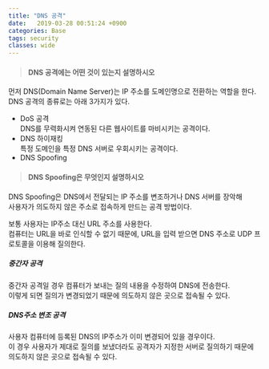 ```yaml
---
title: "DNS 공격"
date:   2019-03-28 00:51:24 +0900
categories: Base
tags: security
classes: wide
---
```

  
> #### DNS 공격에는 어떤 것이 있는지 설명하시오

먼저 DNS(Domain Name Server)는 IP 주소를 도메인명으로 전환하는 역할을 한다.  
DNS 공격의 종류로는 아래 3가지가 있다.  
   
- DoS 공격  
DNS를 무력화시켜 연동된 다른 웹사이트를 마비시키는 공격이다.  
- DNS 하이재킹  
특정 도메인을 특정 DNS 서버로 우회시키는 공격이다.  
- DNS Spoofing

> #### DNS Spoofing은 무엇인지 설명하시오

DNS Spoofing은 DNS에서 전달되는 IP 주소를 변조하거나 DNS 서버를 장악해  
사용자가 의도하지 않은 주소로 접속하게 만드는 공격 방법이다.  

보통 사용자는 IP주소 대신 URL 주소를 사용한다.  
컴퓨터는 URL을 바로 인식할 수 없기 때문에, URL을 입력 받으면 DNS 주소로 UDP 프로토콜을 이용해 질의한다.  

##### 중간자 공격

중간자 공격일 경우 컴퓨터가 보내는 질의 내용을 수정하여 DNS에 전송한다.  
이렇게 되면 질의가 변경되었기 때문에 의도하지 않은 곳으로 접속될 수 있다.  

##### DNS주소 변조 공격

사용자 컴퓨터에 등록된 DNS의 IP주소가 이미 변경되어 있을 경우이다.  
이 경우 사용자가 제대로 질의를 보냈더라도 공격자가 지정한 서버로 질의하기 때문에  
의도하지 않은 곳으로 접속될 수 있다.  
